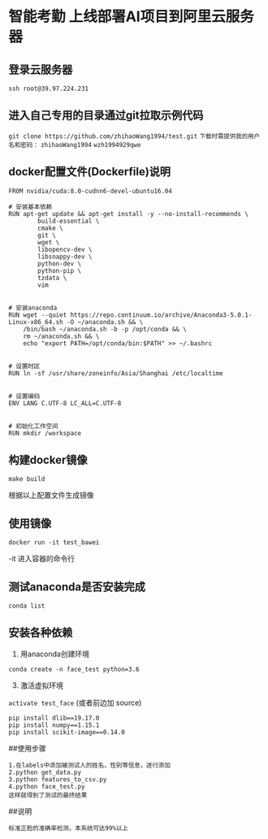 # 智能考勤 上线部署AI项目到阿里云服务器

## 登录云服务器

`ssh root@39.97.224.231`


## 进入自己专用的目录通过git拉取示例代码

`git clone https://github.com/zhihaoWang1994/test.git`
`下载时需提供我的用户名和密码：`
`zhihaoWang1994`
`wzh1994929qwe`



## docker配置文件(Dockerfile)说明

```
FROM nvidia/cuda:8.0-cudnn6-devel-ubuntu16.04

# 安装基本依赖
RUN apt-get update && apt-get install -y --no-install-recommends \
        build-essential \
        cmake \
        git \
        wget \
        libopencv-dev \
        libsnappy-dev \
        python-dev \
        python-pip \
        tzdata \
        vim


# 安装anaconda 
RUN wget --quiet https://repo.continuum.io/archive/Anaconda3-5.0.1-Linux-x86_64.sh -O ~/anaconda.sh && \
    /bin/bash ~/anaconda.sh -b -p /opt/conda && \
    rm ~/anaconda.sh && \
    echo "export PATH=/opt/conda/bin:$PATH" >> ~/.bashrc


# 设置时区
RUN ln -sf /usr/share/zoneinfo/Asia/Shanghai /etc/localtime


# 设置编码
ENV LANG C.UTF-8 LC_ALL=C.UTF-8


# 初始化工作空间
RUN mkdir /workspace

```

## 构建docker镜像

`make build`

根据以上配置文件生成镜像

## 使用镜像

`docker run -it test_bawei`

-it 进入容器的命令行

## 测试anaconda是否安装完成

`conda list`

## 安装各种依赖


1. 用anaconda创建环境

```
conda create -n face_test python=3.6
```

3. 激活虚拟环境

`activate test_face` (或者前边加 source)

```
pip install dlib==19.17.0
pip install numpy==1.15.1
pip install scikit-image==0.14.0

```
##使用步骤
```
1.在labels中添加被测试人的姓名，性别等信息，逐行添加
2.python get_data.py
3.python features_to_csv.py
4.python face_test.py
这样就得到了测试的最终结果

```
##说明
```
标准正脸的准确率检测，本系统可达99%以上

```


